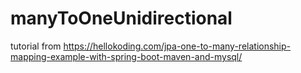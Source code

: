 # manyToOneUnidirectional

tutorial from https://hellokoding.com/jpa-one-to-many-relationship-mapping-example-with-spring-boot-maven-and-mysql/
